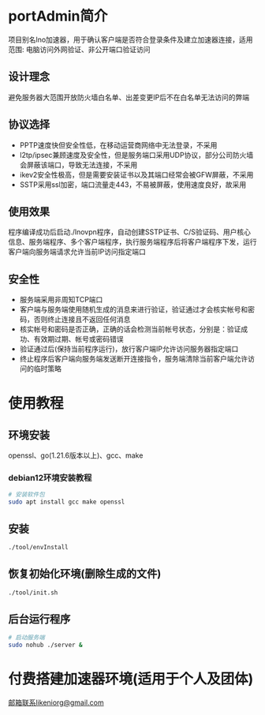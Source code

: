 # portAdmin简介
项目别名lno加速器，用于确认客户端是否符合登录条件及建立加速器连接，适用范围: 电脑访问外网验证、非公开端口验证访问

## 设计理念
避免服务器大范围开放防火墙白名单、出差变更IP后不在白名单无法访问的弊端

## 协议选择
* PPTP速度快但安全性低，在移动运营商网络中无法登录，不采用
* l2tp/ipsec兼顾速度及安全性，但是服务端口采用UDP协议，部分公司防火墙会屏蔽该端口，导致无法连接，不采用
* ikev2安全性极高，但是需要安装证书以及其端口经常会被GFW屏蔽，不采用
* SSTP采用ssl加密，端口流量走443，不易被屏蔽，使用速度良好，故采用

## 使用效果
程序编译成功后启动./lnovpn程序，自动创建SSTP证书、C/S验证码、用户核心信息、服务端程序、多个客户端程序，执行服务端程序后将客户端程序下发，运行客户端向服务端请求允许当前IP访问指定端口

## 安全性
* 服务端采用非周知TCP端口  
* 客户端与服务端使用随机生成的消息来进行验证，验证通过才会核实帐号和密码，否则终止连接且不返回任何消息  
* 核实帐号和密码是否正确，正确的话会检测当前帐号状态，分别是：验证成功、有效期过期、帐号或密码错误  
* 验证通过后(保持当前程序运行)，放行客户端IP允许访问服务器指定端口
* 终止程序后客户端向服务端发送断开连接指令，服务端清除当前客户端允许访问的临时策略

# 使用教程
## 环境安装
openssl、go(1.21.6版本以上)、gcc、make
### debian12环境安装教程
```bash
# 安装软件包
sudo apt install gcc make openssl
```
## 安装
```bash
./tool/envInstall
```

## 恢复初始化环境(删除生成的文件)
```bash
./tool/init.sh
```
## 后台运行程序
```bash
# 启动服务端
sudo nohub ./server &
```

# 付费搭建加速器环境(适用于个人及团体)
邮箱联系likeniorg@gmail.com